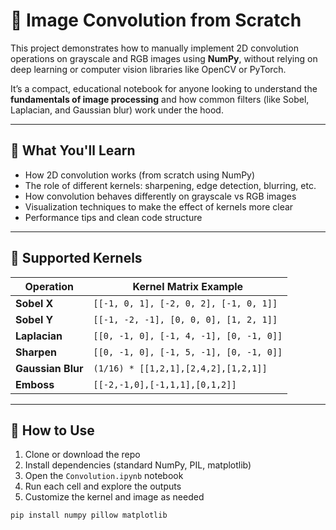 # 🧠 Image Convolution from Scratch

This project demonstrates how to manually implement 2D convolution operations on grayscale and RGB images using **NumPy**, without relying on deep learning or computer vision libraries like OpenCV or PyTorch.

It’s a compact, educational notebook for anyone looking to understand the **fundamentals of image processing** and how common filters (like Sobel, Laplacian, and Gaussian blur) work under the hood.

---

## 📌 What You'll Learn

- How 2D convolution works (from scratch using NumPy)
- The role of different kernels: sharpening, edge detection, blurring, etc.
- How convolution behaves differently on grayscale vs RGB images
- Visualization techniques to make the effect of kernels more clear
- Performance tips and clean code structure

---

## 🧪 Supported Kernels

| Operation        | Kernel Matrix Example |
|------------------|------------------------|
| **Sobel X**       | `[[-1, 0, 1], [-2, 0, 2], [-1, 0, 1]]` |
| **Sobel Y**       | `[[-1, -2, -1], [0, 0, 0], [1, 2, 1]]` |
| **Laplacian**     | `[[0, -1, 0], [-1, 4, -1], [0, -1, 0]]` |
| **Sharpen**       | `[[0, -1, 0], [-1, 5, -1], [0, -1, 0]]` |
| **Gaussian Blur** | `(1/16) * [[1,2,1],[2,4,2],[1,2,1]]`    |
| **Emboss**        | `[[-2,-1,0],[-1,1,1],[0,1,2]]`          |

---

## 🚀 How to Use

1. Clone or download the repo
2. Install dependencies (standard NumPy, PIL, matplotlib)
3. Open the `Convolution.ipynb` notebook
4. Run each cell and explore the outputs
5. Customize the kernel and image as needed

```bash
pip install numpy pillow matplotlib
